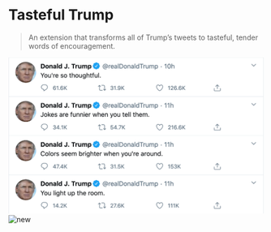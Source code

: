 # Tasteful Trump

> An extension that transforms all of Trump’s tweets to tasteful, tender words of encouragement.

![new](/images/example.png)
![new](/images/example2.png)
